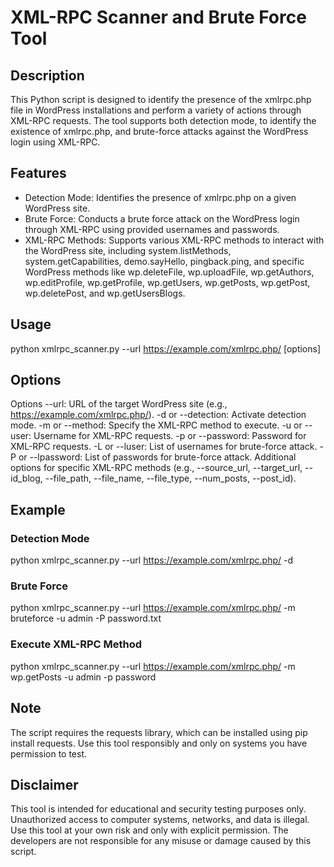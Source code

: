 # XML-RPC Scanner and Brute Force Tool

## Description
This Python script is designed to identify the presence of the xmlrpc.php file in WordPress installations and perform a variety of actions through XML-RPC requests. The tool supports both detection mode, to identify the existence of xmlrpc.php, and brute-force attacks against the WordPress login using XML-RPC.

## Features
  - Detection Mode: Identifies the presence of xmlrpc.php on a given WordPress site.
  - Brute Force: Conducts a brute force attack on the WordPress login through XML-RPC using provided usernames and passwords.
  - XML-RPC Methods: Supports various XML-RPC methods to interact with the WordPress site, including system.listMethods, system.getCapabilities, demo.sayHello, pingback.ping, and specific WordPress methods like wp.deleteFile, wp.uploadFile, wp.getAuthors, wp.editProfile,   wp.getProfile, wp.getUsers, wp.getPosts, wp.getPost, wp.deletePost, and wp.getUsersBlogs.

## Usage
python xmlrpc_scanner.py --url https://example.com/xmlrpc.php/ [options]

## Options 
Options
  --url: URL of the target WordPress site (e.g., https://example.com/xmlrpc.php/).
  -d or --detection: Activate detection mode.
  -m or --method: Specify the XML-RPC method to execute.
  -u or --user: Username for XML-RPC requests.
  -p or --password: Password for XML-RPC requests.
  -L or --luser: List of usernames for brute-force attack.
  -P or --lpassword: List of passwords for brute-force attack.
  Additional options for specific XML-RPC methods (e.g., --source_url, --target_url, --id_blog, --file_path, --file_name, --file_type, --num_posts, --post_id).

## Example
### Detection Mode
python xmlrpc_scanner.py --url https://example.com/xmlrpc.php/ -d

### Brute Force
python xmlrpc_scanner.py --url https://example.com/xmlrpc.php/ -m bruteforce -u admin -P password.txt

### Execute XML-RPC Method
python xmlrpc_scanner.py --url https://example.com/xmlrpc.php/ -m wp.getPosts -u admin -p password

## Note
The script requires the requests library, which can be installed using pip install requests.
Use this tool responsibly and only on systems you have permission to test.

## Disclaimer
This tool is intended for educational and security testing purposes only. Unauthorized access to computer systems, networks, and data is illegal. Use this tool at your own risk and only with explicit permission. The developers are not responsible for any misuse or damage caused by this script.
